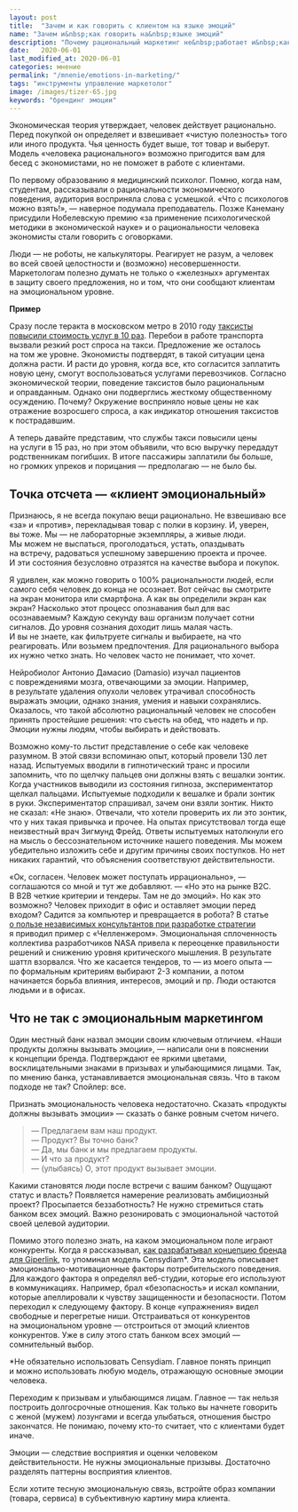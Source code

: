 ```yaml
---
layout: post
title:  "Зачем и как говорить с клиентом на языке эмоций"
name: "Зачем и&nbsp;как говорить на&nbsp;языке эмоций"
description: "Почему рациональный маркетинг не&nbsp;работает и&nbsp;как правильно маркетологам взывать к&nbsp;эмоциям клиентов."
date:   2020-06-01
last_modified_at: 2020-06-01
categories: мнение
permalink: "/mnenie/emotions-in-marketing/"
tags: "инструменты управление маркетолог"
image: /images/tizer-65.jpg
keywords: "брендинг эмоции"
---
```



<p>Экономическая теория утверждает, человек действует рационально. Перед покупкой он&nbsp;определяет и&nbsp;взвешивает «чистую полезность» того или иного продукта. Чья ценность будет выше, тот товар и&nbsp;выберут. Модель «человека рационального» возможно пригодится вам для бесед с&nbsp;экономистами, но&nbsp;не&nbsp;поможет в&nbsp;работе с&nbsp;клиентами.</p>
<p>По&nbsp;первому образованию я&nbsp;медицинский психолог. Помню, когда нам, студентам, рассказывали о&nbsp;рациональности экономического поведения, аудитория восприняла слова с&nbsp;усмешкой. «Что с&nbsp;психологов можно взять!»,&nbsp;— наверное подумала преподаватель. Позже Канеману присудили Нобелевскую премию «за&nbsp;применение психологической методики в&nbsp;экономической науке» и&nbsp;о&nbsp;рациональности человека экономисты стали говорить с&nbsp;оговорками.</p>
<p>Люди&nbsp;— не&nbsp;роботы, не&nbsp;калькуляторы. Реагирует не&nbsp;разум, а&nbsp;человек во&nbsp;всей своей целостности&nbsp;и (возможно) несовершенности. Маркетологам полезно думать не&nbsp;только о&nbsp;«железных» аргументах в&nbsp;защиту своего предложения, но&nbsp;и&nbsp;том, что они сообщают клиентам на&nbsp;эмоциональном уровне.</p>

<div class="markedfield">
<b>Пример</b>
<p>Сразу после теракта в&nbsp;московском метро в&nbsp;2010 году <a href="https://korrespondent.net/world/russia/1061500-smi-taksisty-v-centre-moskvy-v-10-raz-podnyali-ceny">таксисты повысили стоимость услуг в&nbsp;10&nbsp;раз</a>. Перебои в&nbsp;работе транспорта вызвали резкий рост спроса на&nbsp;такси. Предложение&nbsp;же осталось на&nbsp;том&nbsp;же уровне. Экономисты подтвердят, в&nbsp;такой ситуации цена должна расти. И&nbsp;расти до&nbsp;уровня, когда все, кто согласится заплатить новую цену, смогут воспользоваться услугами перевозчиков. Согласно экономической теории, поведение таксистов было рациональным и&nbsp;оправданным. Однако они подверглись жесткому общественному осуждению. Почему? Окружение восприняло новые цены не&nbsp;как отражение возросшего спроса, а&nbsp;как индикатор отношения таксистов к&nbsp;пострадавшим.</p>
<p>А&nbsp;теперь давайте представим, что службы такси повысили цены на&nbsp;услуги в&nbsp;15&nbsp;раз, но&nbsp;при этом объявили, что всю выручку передадут родственникам погибших. В&nbsp;итоге пассажиры заплатили&nbsp;бы больше, но&nbsp;громких упреков и&nbsp;порицания&nbsp;— предполагаю&nbsp;— не&nbsp;было&nbsp;бы.</p>
</div>
<h2>Точка отсчета&nbsp;— «клиент эмоциональный»</h2>
<p>Признаюсь, я&nbsp;не&nbsp;всегда покупаю вещи рационально. Не&nbsp;взвешиваю все «за» и&nbsp;«против», перекладывая товар с&nbsp;полки в&nbsp;корзину. И, уверен, вы&nbsp;тоже. Мы&nbsp;— не&nbsp;лабораторные экземпляры, а&nbsp;живые люди. Мы&nbsp;можем не&nbsp;выспаться, проголодаться, устать, опаздывать на&nbsp;встречу, радоваться успешному завершению проекта и&nbsp;прочее. И&nbsp;эти состояния безусловно отразятся на&nbsp;качестве выбора и&nbsp;покупок.</p>
<p>Я&nbsp;удивлен, как можно говорить о&nbsp;100% рациональности людей, если самого себя человек до&nbsp;конца не&nbsp;осознает. Вот сейчас вы&nbsp;смотрите на&nbsp;экран монитора или смартфона. А&nbsp;как вы&nbsp;определили экран как экран? Насколько этот процесс опознавания был для вас осознаваемым? Каждую секунду ваш организм получает сотни сигналов. До&nbsp;уровня сознания доходит лишь малая часть. И&nbsp;вы&nbsp;не&nbsp;знаете, как фильтруете сигналы и&nbsp;выбираете, на&nbsp;что реагировать. Или возьмем предпочтения. Для рационального выбора их&nbsp;нужно четко знать. Но&nbsp;человек часто не&nbsp;понимает, что хочет.</p>
<p>Нейробиолог Антонио Дамасио (Damasio) изучал пациентов с&nbsp;повреждениями мозга, отвечающими за&nbsp;эмоции. Например, в&nbsp;результате удаления опухоли человек утрачивал способность выражать эмоции, однако знания, умения и&nbsp;навыки сохранялись. Оказалось, что такой абсолютно рациональный человек не&nbsp;способен принять простейшие решения: что съесть на&nbsp;обед, что надеть и&nbsp;пр. Эмоции нужны людям, чтобы выбирать и&nbsp;действовать.</p>
<p>Возможно кому-то льстит представление о&nbsp;себе как человеке разумном. В&nbsp;этой связи вспоминаю опыт, который провели 130 лет назад. Испытуемых вводили в&nbsp;гипнотический транс и&nbsp;просили запомнить, что по&nbsp;щелчку пальцев они должны взять с&nbsp;вешалки зонтик. Когда участников выводили из&nbsp;состояния гипноза, экспериментатор щелкал пальцами. Испытуемые подходили к&nbsp;вешалке и&nbsp;брали зонтик в&nbsp;руки. Экспериментатор спрашивал, зачем они взяли зонтик. Никто не&nbsp;сказал: «Не&nbsp;знаю». Отвечали, что хотели проверить их&nbsp;ли это зонтик, что у&nbsp;них такая привычка и&nbsp;прочее. На&nbsp;опытах присутствовал тогда еще неизвестный врач Зигмунд Фрейд. Ответы испытуемых натолкнули его на&nbsp;мысль о&nbsp;бессознательном источнике нашего поведения. Мы&nbsp;можем убедительно изложить себе и&nbsp;другим причины своих поступков. Но&nbsp;нет никаких гарантий, что объяснения соответствуют действительности.</p>
<p>«Ок, согласен. Человек может поступать иррационально»,&nbsp;— соглашаются со&nbsp;мной и&nbsp;тут&nbsp;же добавляют. —&nbsp;«Но&nbsp;это на&nbsp;рынке B2C. В&nbsp;B2B четкие критерии и&nbsp;тендеры. Там не&nbsp;до&nbsp;эмоций». Но&nbsp;как это возможно? Человек приходит в&nbsp;офис и&nbsp;оставляет эмоции перед входом? Садится за&nbsp;компьютер и&nbsp;превращается в&nbsp;робота? В&nbsp;статье <a href="https://bartoshevich.by/mnenie/razrabotka-marketingovoj-strategii/">о&nbsp;пользе независимых консультантов при разработке стратегии</a> я&nbsp;приводил пример с&nbsp;«Челленжером». Эмоциональная сплоченность коллектива разработчиков NASA привела к&nbsp;переоценке правильности решений и&nbsp;снижению уровня критического мышления. В&nbsp;результате шаттл взорвался. Что&nbsp;же касается тендеров, то&nbsp;— из&nbsp;моего опыта&nbsp;— по&nbsp;формальным критериям выбирают <span class="noperenos">2-3 компании,</span> а&nbsp;потом начинается борьба влияния, интересов, эмоций и&nbsp;пр. Люди остаются людьми и&nbsp;в&nbsp;офисах.</p>
<h2>Что не&nbsp;так с&nbsp;эмоциональным маркетингом</h2>
<p>Один местный банк назвал эмоции своим ключевым отличием. «Наши продукты должны вызывать эмоции»,&nbsp;— написали они в&nbsp;пояснении к&nbsp;концепции бренда. Подтверждают ее&nbsp;яркими цветами, восклицательными знаками в&nbsp;призывах и&nbsp;улыбающимися лицами. Так, по&nbsp;мнению банка, устанавливается эмоциональная связь. Что в&nbsp;таком подходе не&nbsp;так? Спойлер: все.</p>
<p>Признать эмоциональность человека недостаточно. Сказать «продукты должны вызывать эмоции»&nbsp;— сказать о&nbsp;банке ровным счетом ничего.</p>
<blockquote> 
	<p>—&nbsp;Предлагаем вам наш продукт. <br/>
	—&nbsp;Продукт? Вы&nbsp;точно банк? <br/>
	—&nbsp;Да, мы&nbsp;банк и&nbsp;мы&nbsp;предлагаем продукты.<br/>
	—&nbsp;И&nbsp;что за&nbsp;продукт? <br/>
	—&nbsp;(улыбаясь) О, этот продукт вызывает эмоции.</p>
 </blockquote>
<p>Какими становятся люди после встречи с&nbsp;вашим банком? Ощущают статус и&nbsp;власть? Появляется намерение реализовать амбициозный проект? Просыпается беззаботность? Не&nbsp;нужно стремиться стать банком всех эмоций. Важно резонировать с&nbsp;эмоциональной частотой своей целевой аудитории.</p>
<div class="with-side">
<p>Помимо этого полезно знать, на&nbsp;каком эмоциональном поле играют конкуренты. Когда я&nbsp;рассказывал, <a href="https://bartoshevich.by/opyt/brand-giperlink/">как разрабатывал концепцию бренда для Giperlink</a>, то&nbsp;упоминал модель Censydiam*. Эта модель описывает эмоционально-мотивационные факторы потребительского поведения. Для каждого фактора я&nbsp;определял веб-студии, которые его используют в&nbsp;коммуникациях. Например, брал «безопасность» и&nbsp;искал компании, которые апеллировали к&nbsp;чувству защищенности и&nbsp;безопасности. Потом переходил к&nbsp;следующему фактору. В&nbsp;конце «упражнения» видел свободные и&nbsp;перегретые ниши. Отстраиваться от&nbsp;конкурентов на&nbsp;эмоциональном уровне&nbsp;— отстроиться от&nbsp;эмоций клиентов конкурентов. Уже в&nbsp;силу этого стать банком всех эмоций&nbsp;— сомнительный выбор.</p>
<div class="side">
<p>*Не&nbsp;обязательно использовать Censydiam. Главное понять принцип и&nbsp;можно использовать любую модель, отражающую основные эмоции человека.</p>
</div>
</div>
<p>Переходим к&nbsp;призывам и&nbsp;улыбающимся лицам. Главное&nbsp;— так нельзя построить долгосрочные отношения. Как только вы&nbsp;начнете говорить с&nbsp;женой (мужем) лозунгами и&nbsp;всегда улыбаться, отношения быстро закончатся. Не&nbsp;понимаю, почему кто-то считает, что с&nbsp;клиентами будет иначе.</p>
<p>Эмоции&nbsp;— следствие восприятия и&nbsp;оценки человеком действительности. Не&nbsp;нужны эмоциональные призывы. Достаточно разделять паттерны восприятия клиентов. </p>
<div class="hip">Если хотите тесную эмоциональную связь, встройте образ компании (товара, сервиса) в&nbsp;субъективную картину мира клиента. </div>
